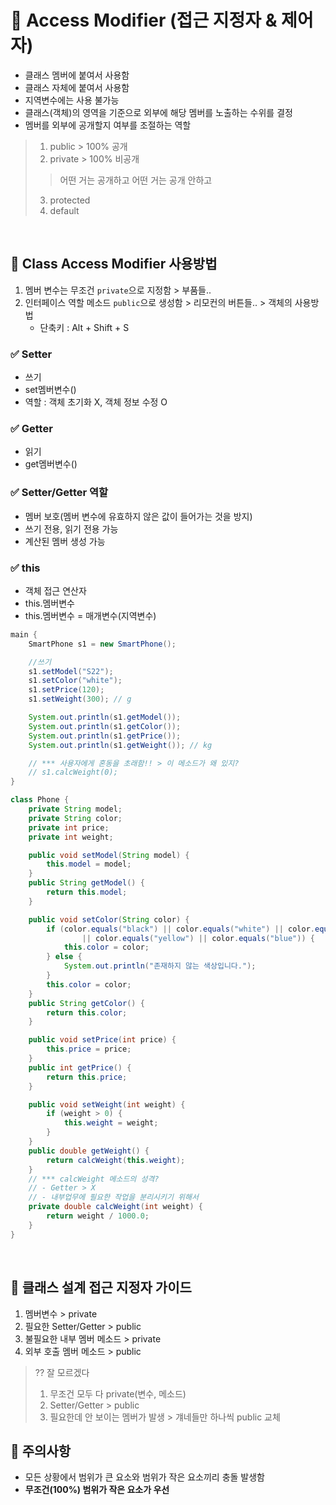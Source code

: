 # 📌 Access Modifier (접근 지정자 & 제어자)
- 클래스 멤버에 붙여서 사용함
- 클래스 자체에 붙여서 사용함
- 지역변수에는 사용 불가능
- 클래스(객체)의 영역을 기준으로 외부에 해당 멤버를 노출하는 수위를 결정
- 멤버를 외부에 공개할지 여부를 조절하는 역할
> 1. public > 100% 공개
> 2. private > 100% 비공개
> >어떤 거는 공개하고 어떤 거는 공개 안하고
> 3. protected
> 4. default
<br>

## 📌 Class Access Modifier 사용방법
1.  멤버 변수는 무조건 `private`으로 지정함 > 부품들..
2. 인터페이스 역할 메소드 `public`으로 생성함  > 리모컨의 버튼들.. > 객체의 사용방법
	- 단축키 : Alt + Shift + S
### ✅ Setter
- 쓰기
- set멤버변수()
- 역할 : 객체 초기화 X, 객체 정보 수정 O
### ✅ Getter
- 읽기
- get멤버변수()

###  ✅ Setter/Getter 역할
- 멤버 보호(멤버 변수에 유효하지 않은 값이 들어가는 것을 방지)
- 쓰기 전용, 읽기 전용 가능
- 계산된 멤버 생성 가능
### ✅ this
- 객체 접근 연산자
- this.멤버변수
- this.멤버변수 = 매개변수(지역변수)


```java
main {
	SmartPhone s1 = new SmartPhone();

	//쓰기
	s1.setModel("S22");
	s1.setColor("white");
	s1.setPrice(120);
	s1.setWeight(300); // g

	System.out.println(s1.getModel());
	System.out.println(s1.getColor());
	System.out.println(s1.getPrice());
	System.out.println(s1.getWeight()); // kg

	// *** 사용자에게 혼동을 초래함!! > 이 메소드가 왜 있지?
	// s1.calcWeight(0);
}

class Phone {
	private String model;
	private String color;
	private int price;
	private int weight;

	public void setModel(String model) {
		this.model = model;
	}
	public String getModel() {
		return this.model;
	}

	public void setColor(String color) {
		if (color.equals("black") || color.equals("white") || color.equals("red")
				|| color.equals("yellow") || color.equals("blue")) {
			this.color = color;
		} else {
			System.out.println("존재하지 않는 색상입니다.");
		}
		this.color = color;
	}
	public String getColor() {
		return this.color;
	}

	public void setPrice(int price) {
		this.price = price;
	}
	public int getPrice() {
		return this.price;
	}

	public void setWeight(int weight) {
		if (weight > 0) {
			this.weight = weight;
		}
	}
	public double getWeight() {
		return calcWeight(this.weight);
	}
	// *** calcWeight 메소드의 성격?
	// - Getter > X
	// - 내부업무에 필요한 작업을 분리시키기 위해서
	private double calcWeight(int weight) {
		return weight / 1000.0;
	}
}
```

<br>

## 📌 클래스 설계 접근 지정자 가이드
1. 멤버변수 > private
2. 필요한 Setter/Getter > public
3. 불필요한 내부 멤버 메소드 > private
4. 외부 호출 멤버 메소드 > public
> ?? 잘 모르겠다
> 1. 무조건 모두 다 private(변수, 메소드)
> 2. Setter/Getter > public
> 3. 필요한데 안 보이는 멤버가 발생 > 걔네들만 하나씩 public 교체 

## 📌 주의사항
- 모든 상황에서 범위가 큰 요소와 범위가 작은 요소끼리 충돌 발생함
- **무조건(100%) 범위가 작은 요소가 우선**

